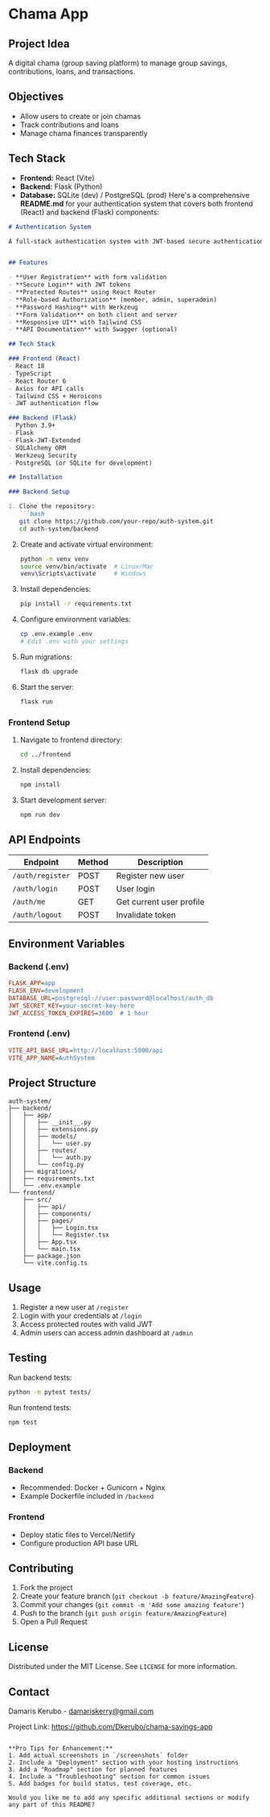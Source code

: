 # Chama App


## Project Idea
A digital chama (group saving platform) to manage group savings, contributions, loans, and transactions.

## Objectives
- Allow users to create or join chamas
- Track contributions and loans
- Manage chama finances transparently

## Tech Stack
- **Frontend:** React (Vite)
- **Backend:** Flask (Python)
- **Database:** SQLite (dev) / PostgreSQL (prod)
Here's a comprehensive **README.md** for your authentication system that covers both frontend (React) and backend (Flask) components:

```markdown
# Authentication System

A full-stack authentication system with JWT-based secure authentication, user registration, and role-based access control.


## Features

- **User Registration** with form validation
- **Secure Login** with JWT tokens
- **Protected Routes** using React Router
- **Role-based Authorization** (member, admin, superadmin)
- **Password Hashing** with Werkzeug
- **Form Validation** on both client and server
- **Responsive UI** with Tailwind CSS
- **API Documentation** with Swagger (optional)

## Tech Stack

### Frontend (React)
- React 18
- TypeScript
- React Router 6
- Axios for API calls
- Tailwind CSS + Heroicons
- JWT authentication flow

### Backend (Flask)
- Python 3.9+
- Flask
- Flask-JWT-Extended
- SQLAlchemy ORM
- Werkzeug Security
- PostgreSQL (or SQLite for development)

## Installation

### Backend Setup

1. Clone the repository:
   ```bash
   git clone https://github.com/your-repo/auth-system.git
   cd auth-system/backend
   ```

2. Create and activate virtual environment:
   ```bash
   python -m venv venv
   source venv/bin/activate  # Linux/Mac
   venv\Scripts\activate     # Windows
   ```

3. Install dependencies:
   ```bash
   pip install -r requirements.txt
   ```

4. Configure environment variables:
   ```bash
   cp .env.example .env
   # Edit .env with your settings
   ```

5. Run migrations:
   ```bash
   flask db upgrade
   ```

6. Start the server:
   ```bash
   flask run
   ```

### Frontend Setup

1. Navigate to frontend directory:
   ```bash
   cd ../frontend
   ```

2. Install dependencies:
   ```bash
   npm install
   ```

3. Start development server:
   ```bash
   npm run dev
   ```

## API Endpoints

| Endpoint | Method | Description |
|----------|--------|-------------|
| `/auth/register` | POST | Register new user |
| `/auth/login` | POST | User login |
| `/auth/me` | GET | Get current user profile |
| `/auth/logout` | POST | Invalidate token |

## Environment Variables

### Backend (.env)
```ini
FLASK_APP=app
FLASK_ENV=development
DATABASE_URL=postgresql://user:password@localhost/auth_db
JWT_SECRET_KEY=your-secret-key-here
JWT_ACCESS_TOKEN_EXPIRES=3600  # 1 hour
```

### Frontend (.env)
```ini
VITE_API_BASE_URL=http://localhost:5000/api
VITE_APP_NAME=AuthSystem
```

## Project Structure

```
auth-system/
├── backend/
│   ├── app/
│   │   ├── __init__.py
│   │   ├── extensions.py
│   │   ├── models/
│   │   │   └── user.py
│   │   ├── routes/
│   │   │   └── auth.py
│   │   └── config.py
│   ├── migrations/
│   ├── requirements.txt
│   └── .env.example
└── frontend/
    ├── src/
    │   ├── api/
    │   ├── components/
    │   ├── pages/
    │   │   ├── Login.tsx
    │   │   └── Register.tsx
    │   ├── App.tsx
    │   └── main.tsx
    ├── package.json
    └── vite.config.ts
```

## Usage

1. Register a new user at `/register`
2. Login with your credentials at `/login`
3. Access protected routes with valid JWT
4. Admin users can access admin dashboard at `/admin`

## Testing

Run backend tests:
```bash
python -m pytest tests/
```

Run frontend tests:
```bash
npm test
```

## Deployment

### Backend
- Recommended: Docker + Gunicorn + Nginx
- Example Dockerfile included in `/backend`

### Frontend
- Deploy static files to Vercel/Netlify
- Configure production API base URL

## Contributing

1. Fork the project
2. Create your feature branch (`git checkout -b feature/AmazingFeature`)
3. Commit your changes (`git commit -m 'Add some amazing feature'`)
4. Push to the branch (`git push origin feature/AmazingFeature`)
5. Open a Pull Request

## License

Distributed under the MIT License. See `LICENSE` for more information.

## Contact

Damaris Kerubo - damariskerry@gmail.com

Project Link: https://github.com/Dkerubo/chama-savings-app
```

**Pro Tips for Enhancement:**
1. Add actual screenshots in `/screenshots` folder
2. Include a "Deployment" section with your hosting instructions
3. Add a "Roadmap" section for planned features
4. Include a "Troubleshooting" section for common issues
5. Add badges for build status, test coverage, etc.

Would you like me to add any specific additional sections or modify any part of this README?